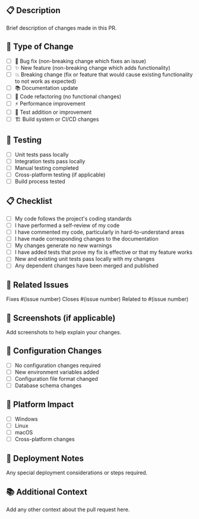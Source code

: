 ## 📋 Description
Brief description of changes made in this PR.

## 🔄 Type of Change
- [ ] 🐛 Bug fix (non-breaking change which fixes an issue)
- [ ] ✨ New feature (non-breaking change which adds functionality)
- [ ] 💥 Breaking change (fix or feature that would cause existing functionality to not work as expected)
- [ ] 📚 Documentation update
- [ ] 🔧 Code refactoring (no functional changes)
- [ ] ⚡ Performance improvement
- [ ] 🧪 Test addition or improvement
- [ ] 🏗️ Build system or CI/CD changes

## 🧪 Testing
- [ ] Unit tests pass locally
- [ ] Integration tests pass locally
- [ ] Manual testing completed
- [ ] Cross-platform testing (if applicable)
- [ ] Build process tested

## 📋 Checklist
- [ ] My code follows the project's coding standards
- [ ] I have performed a self-review of my code
- [ ] I have commented my code, particularly in hard-to-understand areas
- [ ] I have made corresponding changes to the documentation
- [ ] My changes generate no new warnings
- [ ] I have added tests that prove my fix is effective or that my feature works
- [ ] New and existing unit tests pass locally with my changes
- [ ] Any dependent changes have been merged and published

## 🔗 Related Issues
Fixes #(issue number)
Closes #(issue number)
Related to #(issue number)

## 📸 Screenshots (if applicable)
Add screenshots to help explain your changes.

## 🔧 Configuration Changes
- [ ] No configuration changes required
- [ ] New environment variables added
- [ ] Configuration file format changed
- [ ] Database schema changes

## 📱 Platform Impact
- [ ] Windows
- [ ] Linux
- [ ] macOS
- [ ] Cross-platform changes

## 🚀 Deployment Notes
Any special deployment considerations or steps required.

## 📚 Additional Context
Add any other context about the pull request here.
